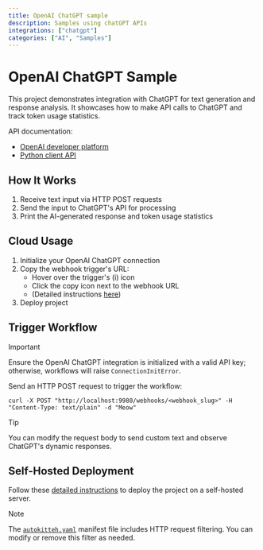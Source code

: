 ```yaml
---
title: OpenAI ChatGPT sample
description: Samples using chatGPT APIs
integrations: ["chatgpt"]
categories: ["AI", "Samples"]
---
```


# OpenAI ChatGPT Sample

This project demonstrates integration with ChatGPT for text generation and response analysis. It showcases how to make API calls to ChatGPT and track token usage statistics.

API documentation:

- [OpenAI developer platform](https://platform.openai.com/)
- [Python client API](https://github.com/openai/openai-python)

## How It Works

1. Receive text input via HTTP POST requests
2. Send the input to ChatGPT's API for processing
3. Print the AI-generated response and token usage statistics

## Cloud Usage

1. Initialize your OpenAI ChatGPT connection
2. Copy the webhook trigger's URL:
   - Hover over the trigger's (i) icon
   - Click the copy icon next to the webhook URL
   - (Detailed instructions [here](https://docs.autokitteh.com/get_started/deployment#webhook-urls))
3. Deploy project

## Trigger Workflow

> [!IMPORTANT]
> Ensure the OpenAI ChatGPT integration is initialized with a valid API key; otherwise, workflows will raise `ConnectionInitError`.

Send an HTTP POST request to trigger the workflow:

```shell
curl -X POST "http://localhost:9980/webhooks/<webhook_slug>" -H "Content-Type: text/plain" -d "Meow"
```

> [!TIP]
> You can modify the request body to send custom text and observe ChatGPT's dynamic responses.

## Self-Hosted Deployment

Follow these [detailed instructions](https://docs.autokitteh.com/get_started/deployment) to deploy the project on a self-hosted server.

> [!NOTE]
> The [`autokitteh.yaml`](autokitteh.yaml) manifest file includes HTTP request filtering. You can modify or remove this filter as needed.
